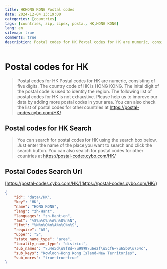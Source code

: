 ```yaml
---
title: HKHONG KONG Postal codes 
date: 2024-12-04 13:19:00
categories: [countries]
tags: [countries, zip, zipex, postal, HK,HONG KONG]
lang: en
sitemap: true
comments: true
description: Postal codes for HK Postal codes for HK are numeric, consisting of five digits. The country code of HK is HONG KONG. The inital digit of the postal code is used to identify the region. The following list of postal codes for HK is not exhaustive. Please help us to improve our data by adding more postal codes in your area. You can also check the list of postal codes for other countries at https://postal-codes.cybo.com/HK/
---
```


# Postal codes for HK
> Postal codes for HK Postal codes for HK are numeric, consisting of five digits. The country code of HK is HONG KONG. The inital digit of the postal code is used to identify the region. The following list of postal codes for HK is not exhaustive. Please help us to improve our data by adding more postal codes in your area. You can also check the list of postal codes for other countries at https://postal-codes.cybo.com/HK/

## Postal codes for HK Search 
> You can search for postal codes for HK using the search box below. Just enter the name of the place you want to search and click the search button. You can also search for postal codes for other countries at https://postal-codes.cybo.com/HK/

## Postal Codes Search Url

[https://postal-codes.cybo.com/HK/](https://postal-codes.cybo.com/HK/)
```json
{
    "id": "data\/HK",
    "key": "HK",
    "name": "HONG KONG",
    "lang": "zh-Hant",
    "languages": "zh-Hant~en",
    "fmt": "%S%n%C%n%A%n%O%n%N",
    "lfmt": "%N%n%O%n%A%n%C%n%S",
    "require": "AS",
    "upper": "S",
    "state_name_type": "area",
    "locality_name_type": "district",
    "sub_names": "\u4e5d\u9f8d~\u9999\u6e2f\u5cf6~\u65b0\u754c",
    "sub_keys": "Kowloon~Hong Kong Island~New Territories",
    "sub_mores": "true~true~true"
}
```
